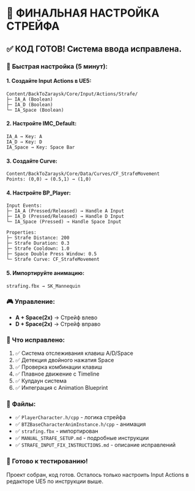 # 🎯 ФИНАЛЬНАЯ НАСТРОЙКА СТРЕЙФА

## ✅ КОД ГОТОВ! Система ввода исправлена.

### 🚀 **Быстрая настройка (5 минут):**

#### 1. Создайте Input Actions в UE5:
```
Content/BackToZaraysk/Core/Input/Actions/Strafe/
├─ IA_A (Boolean)
├─ IA_D (Boolean)
└─ IA_Space (Boolean)
```

#### 2. Настройте IMC_Default:
```
IA_A → Key: A
IA_D → Key: D  
IA_Space → Key: Space Bar
```

#### 3. Создайте Curve:
```
Content/BackToZaraysk/Core/Data/Curves/CF_StrafeMovement
Points: (0,0) → (0.5,1) → (1,0)
```

#### 4. Настройте BP_Player:
```
Input Events:
├─ IA_A (Pressed/Released) → Handle A Input
├─ IA_D (Pressed/Released) → Handle D Input
└─ IA_Space (Pressed) → Handle Space Input

Properties:
├─ Strafe Distance: 200
├─ Strafe Duration: 0.3
├─ Strafe Cooldown: 1.0
├─ Space Double Press Window: 0.5
└─ Strafe Curve: CF_StrafeMovement
```

#### 5. Импортируйте анимацию:
```
strafing.fbx → SK_Mannequin
```

### 🎮 **Управление:**
- **A + Space(2x)** → Стрейф влево
- **D + Space(2x)** → Стрейф вправо

### 🔧 **Что исправлено:**
1. ✅ Система отслеживания клавиш A/D/Space
2. ✅ Детекция двойного нажатия Space
3. ✅ Проверка комбинации клавиш
4. ✅ Плавное движение с Timeline
5. ✅ Кулдаун система
6. ✅ Интеграция с Animation Blueprint

### 📁 **Файлы:**
- ✅ `PlayerCharacter.h/cpp` - логика стрейфа
- ✅ `BTZBaseCharacterAnimInstance.h/cpp` - анимация
- ✅ `strafing.fbx` - импортирован
- ✅ `MANUAL_STRAFE_SETUP.md` - подробные инструкции
- ✅ `STRAFE_INPUT_FIX_INSTRUCTIONS.md` - описание исправлений

### 🎯 **Готово к тестированию!**

Проект собран, код готов. Осталось только настроить Input Actions в редакторе UE5 по инструкции выше.


